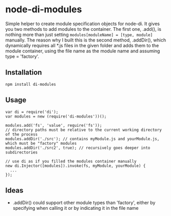 node-di-modules
===============

Simple helper to create module specification objects for node-di.
It gives you two methods to add modules to the container. The first one, .add(), is nothing more than
just setting `modules[moduleName] = [type, module]` manually. The reason why I built this is the second
method, .addDir(), which dynamically requires all \*.js files in the given folder and adds them to the
module container, using the file name as the module name and assuming type = 'factory'.


Installation
------------

`npm install di-modules`


Usage
-----

    var di = require('di');
    var modules = new (require('di-modules'))();

    modules.add('fs', 'value', require('fs'));
    // directory paths must be relative to the current working directory of the process
    modules.addDir('./src'); // contains myModule.js and yourModule.js, which must be "factory" modules
    modules.addDir('./src2', true); // recursively goes deeper into subdirectories

    // use di as if you filled the modules container manually
    new di.Injector([modules]).invoke(fs, myModule, yourModule) {
      ...
    });

Ideas
-----

* .addDir() could support other module types than 'factory', either by specifying when calling it
or by indicating it in the file name
